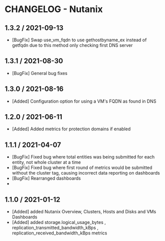 # CHANGELOG - Nutanix

## 1.3.2 / 2021-09-13
* [BugFix] Swap use_vm_fqdn to use gethostbyname_ex instead of getfqdn due to this method only checking first DNS server

## 1.3.1 / 2021-08-30
* [BugFix] General bug fixes

## 1.3.0 / 2021-08-16
* [Added] Configuration option for using a VM's FQDN as found in DNS

## 1.2.0 / 2021-06-11
* [Added] Added metrics for protection domains if enabled

## 1.1.1 / 2021-04-07

* [BugFix] Fixed bug where total entities was being submitted for each entity, not whole cluster at a time
* [BugFix] Fixed bug where first round of metrics would be submitted without the cluster tag, causing incorrect data reporting on dashboards
* [BugFix] Rearranged dashboards
* 
## 1.1.0 / 2021-01-12

* [Added] added Nutanix Overview, Clusters, Hosts and Disks and VMs Dashboards
* [Added] added storage.logical_usage_bytes , replication_transmitted_bandwidth_kBps , replication_received_bandwidth_kBps metrics
